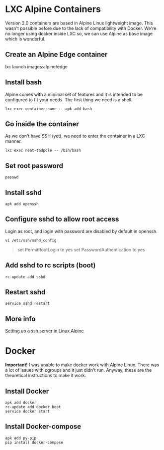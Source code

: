 
# LXC Alpine Containers 
Version 2.0 containers are based in Alpine Linux lightweight image. This wasn't possible before due to the lack of compatibility with Docker. We're no longer using docker inside LXC so, we can use Alpine as base image which is wonderful.
## Create an Alpine Edge container
lxc launch images:alpine/edge

## Install bash
Alpine comes with a minimal set of features and it is intended to be configured to fit your needs. The first thing we need is a shell.

    lxc exec container-name -- apk add bash

## Go inside the container
As we don't have SSH (yet), we need to enter the container in a LXC manner.

    lxc exec neat-tadpole -- /bin/bash

## Set root password

    passwd

## Install sshd

    apk add openssh

## Configure sshd to allow root access
Login as root, and login with password are disabled by default in openssh. 

    vi /etc/ssh/sshd_config

> set PermitRootLogin to yes
> set PasswordAuthentication to yes

## Add sshd to rc scripts (boot)

    rc-update add sshd

## Restart sshd

    service sshd restart

## More info
 [Setting up a ssh server in Linux Alpine](https://wiki.alpinelinux.org/wiki/Setting_up_a_ssh-server)

# Docker 
**Important!**
I was unable to make docker work with Alpine Linux. There was a lot of issues with cgroups and it just didn't run. Anyway, these are the theoretical instructions to make it work.

## Install Docker

    apk add docker
    rc-update add docker boot
    service docker start

## Install Docker-compose

    apk add py-pip
    pip install docker-compose

